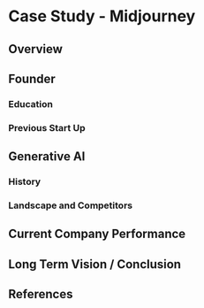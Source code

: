 # Case Study - Midjourney

## Overview
## Founder
### Education
### Previous Start Up
## Generative AI
### History
### Landscape and Competitors
## Current Company Performance
## Long Term Vision / Conclusion
## References
